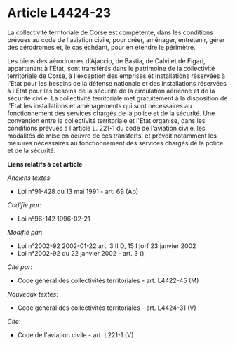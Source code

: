 # Article L4424-23

La collectivité territoriale de Corse est compétente, dans les conditions prévues au code de l'aviation civile, pour créer,
aménager, entretenir, gérer des aérodromes et, le cas échéant, pour en étendre le périmètre. 

Les biens des aérodromes d'Ajaccio, de Bastia, de Calvi et de Figari, appartenant à l'Etat, sont transférés dans le
patrimoine de la collectivité territoriale de Corse, à l'exception des emprises et installations réservées à l'Etat pour les
besoins de la défense nationale et des installations réservées à l'Etat pour les besoins de la sécurité de la circulation
aérienne et de la sécurité civile. La collectivité territoriale met gratuitement à la disposition de l'Etat les installations
et aménagements qui sont nécessaires au fonctionnement des services chargés de la police et de la sécurité. Une convention
entre la collectivité territoriale et l'Etat organise, dans les conditions prévues à l'article L. 221-1 du code de l'aviation
civile, les modalités de mise en oeuvre de ces transferts, et prévoit notamment les mesures nécessaires au fonctionnement des
services chargés de la police et de la sécurité.

**Liens relatifs à cet article**

_Anciens textes_:

  - Loi n°91-428 du 13 mai 1991 - art. 69 (Ab)

_Codifié par_:

  - Loi n°96-142 1996-02-21

_Modifié par_:

  - Loi n°2002-92 2002-01-22 art. 3 II D, 15 I jorf 23 janvier 2002
  - Loi n°2002-92 du 22 janvier 2002 - art. 3 ()

_Cité par_:

  - Code général des collectivités territoriales - art. L4422-45 (M)

_Nouveaux textes_:

  - Code général des collectivités territoriales - art. L4424-31 (V)

_Cite_:

  - Code de l'aviation civile - art. L221-1 (V)
